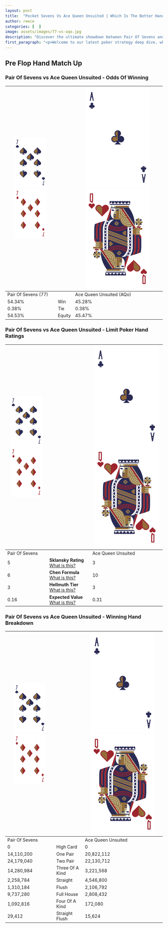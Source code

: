 ```yaml
---
layout: post
title:  "Pocket Sevens Vs Ace Queen Unsuited | Which Is The Better Hand In Poker? A Complete Guide"
author: reece
categories: [  ]
image: assets/images/77-vs-aqo.jpg
description: "Discover the ultimate showdown between Pair Of Sevens and Ace Queen Unsuited in poker! Uncover the odds, strategies, and scenarios where one hand triumphs over the other. Get ready to up your poker game with this thrilling analysis."
first_paragraph: "<p>Welcome to our latest poker strategy deep dive, where we're pitting two distinct hands against each other in a high-stakes showdown: Pair Of Sevens vs Ace Queen Unsuited.</p><p>In the dynamic world of poker, every decision counts, and knowing which hand holds the upper hand is key to your success at the table.</p><p>In this article, we'll dissect these two hands, explore the scenarios where one dominates the other, and equip you with the knowledge to make strategic choices that can tip the odds in your favor.</p><p>Get ready to unravel the intriguing dynamics of these poker hands and elevate your game to new heights.</p>"
---
```




[comment]: # (sp0)

## Pre Flop Hand Match Up

<div class="table hand-ratings" markdown="1"> 



### Pair Of Sevens vs Ace Queen Unsuited - Odds Of Winning


    
| ![image info](assets/images/hand1/7.png) ![image info](assets/images/hand1/7o.png) |  | ![image info](assets/images/hand2/A.png) ![image info](assets/images/hand2/Qo.png) |
| -------- | -------- | -------- |
| Pair Of Sevens (77) |  | Ace Queen Unsuited (AQo) |
| 54.34% | Win | 45.28% |
| 0.38% | Tie | 0.38% |
| 54.53% | Equity | 45.47% |




[comment]: # (sp1)



### Pair Of Sevens vs Ace Queen Unsuited - Limit Poker Hand Ratings


    
| ![image info](assets/images/hand1/7.png) ![image info](assets/images/hand1/7o.png) |  | ![image info](assets/images/hand2/A.png) ![image info](assets/images/hand2/Qo.png) |
| -------- | -------- | -------- |
| Pair Of Sevens |  | Ace Queen Unsuited |
| 5 | **Sklansky Rating** [What is this?](/sklansky-rating-explained) | 3 |
| 6 | **Chen Formula** [What is this?](/chen-formula-explained) | 10 |
| 3 | **Hellmuth Tier** [What is this?](/Hellmuth-tier-explained) | 3 |
| 0.16 | **Expected Value** [What is this?](/expected-value-explained) | 0.31 |




[comment]: # (sp2)



### Pair Of Sevens vs Ace Queen Unsuited - Winning Hand Breakdown


    
| ![image info](assets/images/hand1/7.png) ![image info](assets/images/hand1/7o.png) |  | ![image info](assets/images/hand2/A.png) ![image info](assets/images/hand2/Qo.png) |
| -------- | -------- | -------- |
| Pair Of Sevens |  | Ace Queen Unsuited |
| 0 | High Card | 0 |
| 14,110,200 | One Pair | 20,822,112 |
| 24,179,040 | Two Pair | 22,130,712 |
| 14,280,984 | Three Of A Kind | 3,221,568 |
| 2,258,784 | Straight | 4,546,800 |
| 1,310,184 | Flush | 2,106,792 |
| 9,737,280 | Full House | 2,808,432 |
| 1,092,816 | Four Of A Kind | 172,080 |
| 29,412 | Straight Flush | 15,624 |




[comment]: # (sp3)



</div>

[comment]: # (sp4)



[comment]: # (sp5)

